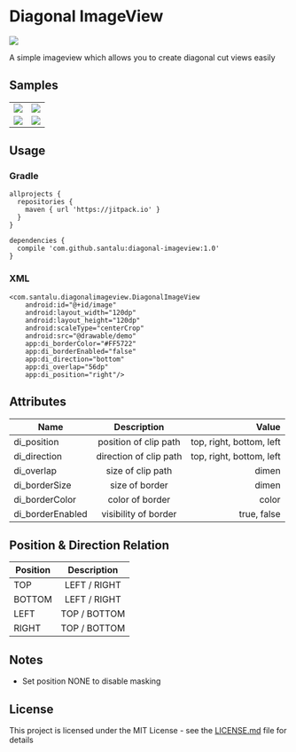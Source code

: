# Diagonal ImageView

[![](https://jitpack.io/v/santalu/diagonal-imageview.svg)](https://jitpack.io/#santalu/diagonal-imageview)

A simple imageview which allows you to create diagonal cut views easily

## Samples

<table >
  <tr>
    <td align="left"><img src="https://github.com/santalu/diagonal-imageview/blob/master/screens/rv.png"/></td>
    <td align="right"><img src="https://github.com/santalu/diagonal-imageview/blob/master/screens/cv.png"/></td>
  </tr>
  <tr>
    <td align="left"><img src="https://github.com/santalu/diagonal-imageview/blob/master/screens/gl.png"/></td>
    <td align="right"><img src="https://github.com/santalu/diagonal-imageview/blob/master/screens/ct.png"/></td>
  </tr>
</table>

## Usage

### Gradle
```
allprojects {
  repositories {
    maven { url 'https://jitpack.io' }
  }
}
```
```
dependencies {
  compile 'com.github.santalu:diagonal-imageview:1.0'
}
```

### XML
```
<com.santalu.diagonalimageview.DiagonalImageView
    android:id="@+id/image"
    android:layout_width="120dp"
    android:layout_height="120dp"
    android:scaleType="centerCrop"
    android:src="@drawable/demo"
    app:di_borderColor="#FF5722"
    app:di_borderEnabled="false"
    app:di_direction="bottom"
    app:di_overlap="56dp"
    app:di_position="right"/>
```

## Attributes

| Name        | Description           | Value  |
| ------------- |:-------------:| -----:|
| di_position      | position of clip path | top, right, bottom, left |
| di_direction     | direction of clip path      | top, right, bottom, left |
| di_overlap | size of clip path      |   dimen |
| di_borderSize | size of border      |   dimen |
| di_borderColor | color of border      |   color |
| di_borderEnabled | visibility of border      |   true, false |

## Position & Direction Relation

| Position        | Description           | 
| ------------- |:-------------:|
| TOP      | LEFT /  RIGHT | 
| BOTTOM     | LEFT /  RIGHT    | 
| LEFT | TOP  /  BOTTOM     |   
| RIGHT | TOP  /  BOTTOM     |  

## Notes

* Set position NONE to disable masking

## License

This project is licensed under the MIT License - see the [LICENSE.md](LICENSE.md) file for details





